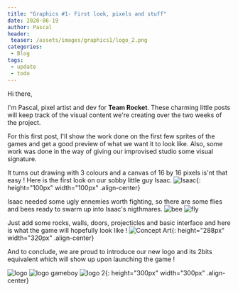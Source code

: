 ```yaml
---
title: "Graphics #1- First look, pixels and stuff"
date: 2020-06-19
author: Pascal
header:
 teaser: /assets/images/graphics1/logo_2.png 
categories: 
 - Blog
tags:
 - update
 - todo
---
```


Hi there, 

I'm Pascal, pixel artist and dev for **Team Rocket**.
These charming little posts will keep track of the visual content we're creating over the two weeks of the project.

For this first post, I'll show the work done on the first few sprites of the games and get a good preview of what we want it to look like.
Also, some work was done in the way of giving our improvised studio some visual signature.


It turns out drawing with 3 colours and a canvas of 16 by 16 pixels is'nt that easy !
Here is the first look on our sobby little guy Isaac.
![Isaac](../../assets/images/graphics1/isaac.png){: height="100px" width="100px" .align-center}

Isaac needed some ugly ennemies worth fighting, so there are some flies and bees ready to swarm up into Isaac's nigthmares.
![bee](../../assets/images/graphics1/big_bee.gif)
![fly](../../assets/images/graphics1/fly.gif)

Just add some rocks, walls, doors, projecticles and basic interface and here is what the game will hopefully look like !
![Concept Art](../../assets/images/graphics1/tests_isaac.png){: height="288px" width="320px" .align-center}

And to conclude, we are proud to introduce our new logo and its 2bits equivalent which will show up upon launching the game !

![logo](../../assets/images/graphics1/logo_anime.gif)
![logo gameboy](../../assets/images/graphics1/logo_anime_gameboy.gif)
![logo 2](../../assets/images/graphics1/logo_2.png){: height="300px" width="300px" .align-center}

